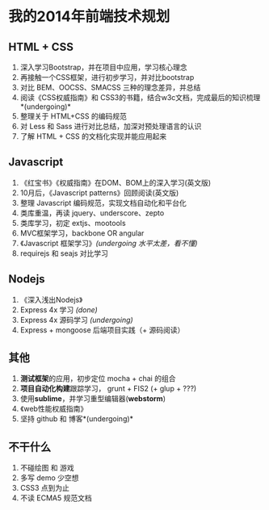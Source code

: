 # 我的2014年前端技术规划

## HTML + CSS

 1. 深入学习Bootstrap，并在项目中应用，学习核心理念
 2. 再接触一个CSS框架，进行初步学习，并对比bootstrap
 3. 对比 BEM、OOCSS、SMACSS 三种的理念差异，并总结
 4. 阅读《CSS权威指南》和 CSS3的书籍，结合w3c文档，完成最后的知识梳理*(undergoing)*
 5. 整理关于 HTML+CSS 的编码规范
 6. 对 Less 和 Sass 进行对比总结，加深对预处理语言的认识
 7. 了解 HTML + CSS 的文档化实现并能应用起来

## Javascript

 1. 《红宝书》《权威指南》在DOM、BOM上的深入学习(英文版)
 2. 10月后，《Javascript patterns》回顾阅读(英文版)
 3. 整理 Javascript 编码规范，实现文档自动化和平台化
 4. 类库重温，再读 jquery、underscore、zepto
 5. 类库学习，初定 extjs、mootools
 6. MVC框架学习，backbone OR angular
 7. 《Javascript 框架学习》*(undergoing 水平太差，看不懂)*
 8. requirejs 和 seajs 对比学习

## Nodejs

 1. 《深入浅出Nodejs》
 2. Express 4x 学习 *(done)*
 3. Express 4x 源码学习 *(undergoing)*
 4. Express + mongoose 后端项目实践（+ 源码阅读）

## 其他

 1. **测试框架**的应用，初步定位 mocha + chai 的组合
 2. **项目自动化构建**跟踪学习， grunt + FIS2 (+ glup + ???)
 3. 使用**sublime**，并学习重型编辑器(**webstorm**)
 4. 《web性能权威指南》
 5. 坚持 github 和 博客*(undergoing)*

## 不干什么

 1. 不碰绘图 和 游戏
 2. 多写 demo 少空想
 3. CSS3 点到为止
 4. 不读 ECMA5 规范文档
